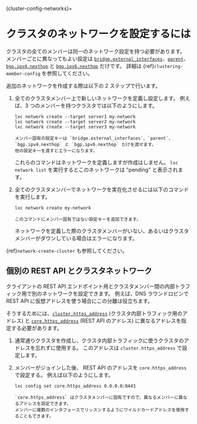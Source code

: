 (cluster-config-networks)=
# クラスタのネットワークを設定するには

クラスタの全てのメンバーは同一のネットワーク設定を持つ必要があります。
メンバーごとに異なってもよい設定は [`bridge.external_interfaces`](network-bridge-options)、[`parent`](network-external)、[`bgp.ipv4.nexthop`](network-bridge-options) と [`bgp.ipv6.nexthop`](network-bridge-options) だけです。
詳細は {ref}`clustering-member-config` を参照してください。

追加のネットワークを作成する際は以下の 2 ステップで行います。

1. 全てのクラスタメンバー上で新しいネットワークを定義し設定します。
   例えば、3 つのメンバーを持つクラスタでは以下のようにします。

       lxc network create --target server1 my-network
       lxc network create --target server2 my-network
       lxc network create --target server3 my-network

   ```{note}
   メンバー固有の設定キーは `bridge.external_interfaces`、`parent`、`bgp.ipv4.nexthop` と `bgp.ipv6.nexthop` だけを渡せます。
   他の設定キーを渡すとエラーになります。
   ```

   これらのコマンドはネットワークを定義しますが作成はしません。
   `lxc network list` を実行するとこのネットワークは "pending" と表示されます。
1. 全てのクラスタメンバーでネットワークを実在化させるには以下のコマンドを実行します。

       lxc network create my-network

   ```{note}
   このコマンドにメンバー固有ではない設定キーを追加できます。
   ```

   ネットワークを定義した際のクラスタメンバーがいない、あるいはクラスタメンバーがダウンしている場合はエラーになります。

{ref}`network-create-cluster` も参照してください。

## 個別の REST API とクラスタネットワーク

クライアントの REST API エンドポイント用とクラスタメンバー間の内部トラフィック用で別のネットワークを設定できます。
例えば、DNS ラウンドロビンで REST API に仮想アドレスを使う場合にこの分離は役立ちます。

そうするためには、[`cluster.https_address`](server) (クラスタ内部トラフィック用のアドレス) と [`core.https_address`](server) (REST API のアドレス) に異なるアドレスを指定する必要があります。

1. 通常通りクラスタを作成し、クラスタ内部トラフィックに使うクラスタのアドレスを忘れずに使用する。
   このアドレスは `cluster.https_address` で設定します。
1. メンバーがジョインした後、 REST API のアドレスを `core.https_address` で設定する。
   例えば以下のようにします。

       lxc config set core.https_address 0.0.0.0:8443

   ```{note}
   `core.https_address` はクラスタメンバーに固有ですので、異なるメンバーに異なるアドレスを設定できます。
   メンバーに複数のインタフェースでリッスンするようにワイルドカードアドレスを使用することもできます。
   ```
